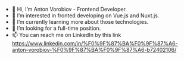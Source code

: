 - 👋 Hi, I’m Anton Vorobiov - Frontend Developer.
- 👀 I’m interested in fronted developing on Vue.js and Nuxt.js.
- 🌱 I’m currently learning more about those technologies.
- 💞️ I’m looking for a full-time position.
- 📫 You can reach me on LinkedIn by this link https://www.linkedin.com/in/%F0%9F%87%BA%F0%9F%87%A6-anton-vorobiov-%F0%9F%87%BA%F0%9F%87%A6-b72402106/
